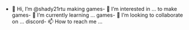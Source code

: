 - 👋 Hi, I’m @shady21rtu
making games- 👀 I’m interested in ...
to make games- 🌱 I’m currently learning ...
games- 💞️ I’m looking to collaborate on ...
discord- 📫 How to reach me ...

<!---
shady21rtu/shady21rtu is a ✨ special ✨ repository because its `README.md` (this file) appears on your GitHub profile.
You can click the Preview link to take a look at your changes.
--->
